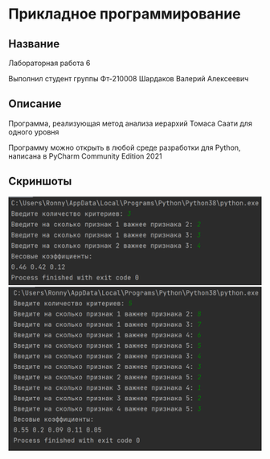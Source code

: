 # Прикладное программирование
## Название 
Лабораторная работа 6

Выполнил студент группы Фт-210008 Шардаков Валерий Алексеевич
## Описание
Программа, реализующая метод анализа иерархий Томаса Саати для одного уровня

Программу можно открыть в любой среде разработки для Python, написана в PyCharm Community Edition 2021
## Скриншоты
![](https://github.com/Ronny0113/PP6/blob/main/test1.png "Test1")
![](https://github.com/Ronny0113/PP6/blob/main/test2.png "Test2")
